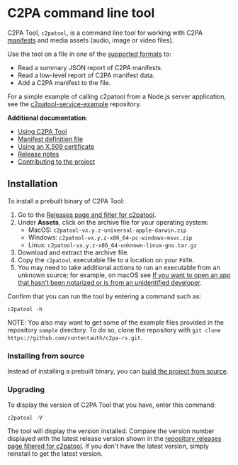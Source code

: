 # C2PA command line tool

C2PA Tool, `c2patool`, is a command line tool for working with C2PA [manifests](https://c2pa.org/specifications/specifications/1.4/specs/C2PA_Specification.html#_manifests) and media assets (audio, image or video files).

Use the tool on a file in one of the [supported formats](https://github.com/contentauth/c2pa-rs/blob/main/docs/supported-formats.md) to:

- Read a summary JSON report of C2PA manifests.
- Read a low-level report of C2PA manifest data.
- Add a C2PA manifest to the file.

For a simple example of calling c2patool from a Node.js server application, see the [c2patool-service-example](https://github.com/contentauth/c2patool-service-example) repository.

<div style={{display: 'none'}}>

**Additional documentation**:

- [Using C2PA Tool](./docs/usage.md)
- [Manifest definition file](./docs/manifest.md)
- [Using an X.509 certificate](./docs/x_509.md)
- [Release notes](./docs/release-notes.md)
- [Contributing to the project](./docs/project-contributions.md)

</div>

## Installation

To install a prebuilt binary of C2PA Tool:

1. Go to the [Releases page and filter for c2patool](https://github.com/contentauth/c2pa-rs/releases?q=c2patool). 
1. Under **Assets**, click on the archive file for your operating system:
   - MacOS: `c2patool-vx.y.z-universal-apple-darwin.zip`
   - Windows: `c2patool-vx.y.z-x86_64-pc-windows-msvc.zip`
   - Linux: `c2patool-vx.y.z-x86_64-unknown-linux-gnu.tar.gz`
1. Download and extract the archive file.
1. Copy the `c2patool` executable file to a location on your `PATH`.
1. You may need to take additional actions to run an executable from an unknown source; for example, on macOS see [If you want to open an app that hasn’t been notarized or is from an unidentified developer](https://support.apple.com/en-us/102445#openanyway).

Confirm that you can run the tool by entering a command such as:

```
c2patool -h
```

NOTE: You also may want to get some of the example files provided in the repository `sample` directory.   To do so, clone the repository with `git clone https://github.com/contentauth/c2pa-rs.git`.

### Installing from source

Instead of installing a prebuilt binary, you can [build the project from source](https://github.com/contentauth/c2pa-rs/blob/docs/no-c2patool-binstall/cli/docs/project-contributions.md#building-from-source).

### Upgrading

To display the version of C2PA Tool that you have, enter this command:

```
c2patool -V
```

The tool will display the version installed. Compare the version number displayed with the latest release version shown in the [repository releases page filtered for c2patool](https://github.com/contentauth/c2pa-rs/releases?q=c2patool).  If you don't have the latest version, simply reinstall to get the latest version.
